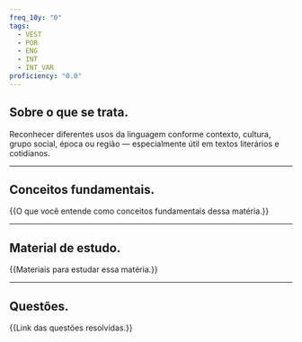 ```yaml
---
freq_10y: "0"
tags:
  - VEST
  - POR
  - ENG
  - INT
  - INT_VAR
proficiency: "0.0"
---
```

## Sobre o que se trata.

Reconhecer diferentes usos da linguagem conforme contexto, cultura, grupo social, época ou região — especialmente útil em textos literários e cotidianos.

--- 
## Conceitos fundamentais.

{{O que você entende como conceitos fundamentais dessa matéria.}}

---
## Material de estudo.

{{Materiais para estudar essa matéria.}}

--- 
## Questões.

{{Link das questões resolvidas.}}